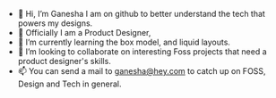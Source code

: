 - 👋 Hi, I’m Ganesha
I am on github to better understand the tech that powers my designs.
- :briefcase: Officially I am a Product Designer, 
- 🌱 I’m currently learning the box model, and liquid layouts.
- 💞️ I’m looking to collaborate on interesting Foss projects that need a product designer's skills.
- 📫 You can send a mail to ganesha@hey.com to catch up on FOSS, Design and Tech in general.

<!---
shastryblr/shastryblr is a ✨ special ✨ repository because its `README.md` (this file) appears on your GitHub profile.
You can click the Preview link to take a look at your changes.
--->
